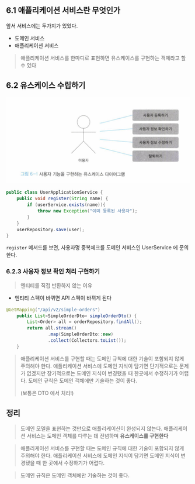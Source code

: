 ## 6.1 애플리케이션 서비스란 무엇인가
앞서 서비스에는 두가지가 있었다.
- 도메인 서비스
- 애플리케이션 서비스

> 애플리케이션 서비스를 한마디로 표현하면 유스케이스를 구현하는 
> 객체라고 할 수 있다

## 6.2 유스케이스 수립하기
![img_3.png](img_3.png)
```java
public class UserApplicationService {
    public void register(String name) {
        if (userService.exists(name)){
            throw new Exception("이미 등록된 사용자");
        }
    }
    userRepository.save(user);
}
```
`register` 메서드를 보면, 사용자명 중복체크를 도메인 서비스인 UserService 에 문의한다.

### 6.2.3 사용자 정보 확인 처리 구현하기
> 엔티티를 직접 반환하지 않는 이유
- 엔티티 스펙이 바뀌면 API 스펙이 바뀌게 된다
```java
@GetMapping("/api/v2/simple-orders")
    public List<SimpleOrderDto> simpleOrderDto() {
        List<Order> all = orderRepository.findAll();
        return all.stream()
                .map(SimpleOrderDto::new)
                .collect(Collectors.toList());
    }
```

> 애플리케이션 서비스를 구현할 때는 도메인 규칙에 대한 기술이 포함되지 않게 주의해야 한다. 
> 애플리케이션 서비스에 도메인 지식이 담기면 단기적으로는 문제가 없겠지만 장기적으로는 도메인 지식이 변경됐을 때 한곳에서 수정하기가 어렵다.
> 도메인 규칙은 도메인 객체에만 기술하는 것이 좋다.
> 
> (보통은 DTO 에서 처리!)

## 정리
> 도메인 모델을 표현하는 것만으로 애플리케이션이 완성되지 않는다. 애플리케이션 
> 서비스는 도메인 객체를 다루는 데 전념하며 **유스케이스를 구현한다**

> 애플리케이션 서비스를 구현할 때는 도메인 규칙에 대한 기술이 포함되지 않게
> 주의해야 한다. 애플리케이션 서비스에 도메인 지식이 담기면 도메인 지식이 변경됐을 때
> 한 곳에서 수정하기가 어렵다.

> 도메인 규칙은 도메인 객체에만 기술하는 것이 좋다.
